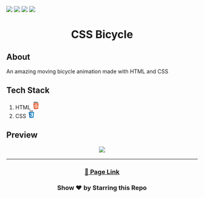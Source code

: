 ![](https://img.shields.io/badge/Page-CSS_Bicycle-yellow.svg)
![](https://img.shields.io/badge/Tools-HTML_and_CSS-skyblue.svg)
![](https://img.shields.io/badge/Level-Basic-red.svg)
![](https://img.shields.io/badge/Status-Complete-green.svg) 

<h1 align="center">CSS Bicycle</h1>

<h2> About </h2>
<p>An amazing moving bicycle animation made with HTML and CSS</p>

<h2> Tech Stack </h2>
<ol>
  <li> HTML <img src="https://raw.githubusercontent.com/devicons/devicon/master/icons/html5/html5-original-wordmark.svg" alt="html5" width="20" height="20"/> </li>
  <li> CSS <img src="https://raw.githubusercontent.com/devicons/devicon/master/icons/css3/css3-original-wordmark.svg" alt="css3" width="20" height="20"/> </li>
</ol>

<h2> Preview </h2>
<p align="center">
<img src="https://i.postimg.cc/K88PgGFY/bicycle-css.gif" /> 
</p>

<hr>

### [<p align="center">🔗 Page Link </p>](https://iyashkr.github.io/CSS-Bicycle/)

<h3 align="center"> Show ❤️ by Starring this Repo </h3>
